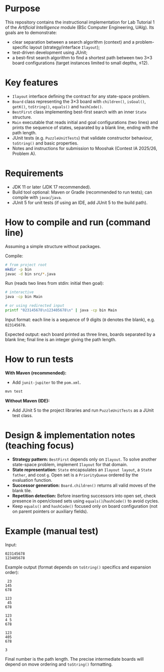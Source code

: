 # Purpose
This repository contains the instructional implementation for Lab Tutorial 1 of the *Artificial Intelligence* module (BSc Computer Engineering, UAlg). Its goals are to demonstrate:
- clear separation between a search algorithm (context) and a problem-specific layout (strategy/interface `Ilayout`);
- test-driven development using JUnit;
- a best-first search algorithm to find a shortest path between two 3×3 board configurations (target instances limited to small depths, ≤12).

# Key features
- `Ilayout` interface defining the contract for any state-space problem.
- `Board` class representing the 3×3 board with `children()`, `isGoal()`, `getK()`, `toString()`, `equals()` and `hashCode()`.
- `BestFirst` class implementing best-first search with an inner `State` structure.
- `Main` executable that reads initial and goal configurations (two lines) and prints the sequence of states, separated by a blank line, ending with the path length.
- JUnit tests (e.g. `PuzzleUnitTests`) that validate constructor behaviour, `toString()` and basic properties.
- Notes and instructions for submission to Mooshak (Contest IA 2025/26, Problem A).

# Requirements
- JDK 11 or later (JDK 17 recommended).
- Build tool optional: Maven or Gradle (recommended to run tests); can compile with `javac`/`java`.
- JUnit 5 for unit tests (if using an IDE, add JUnit 5 to the build path).

# How to compile and run (command line)
Assuming a simple structure without packages.

Compile:
```bash
# from project root
mkdir -p bin
javac -d bin src/*.java
```

Run (reads two lines from stdin: initial then goal):
```bash
# interactive
java -cp bin Main

# or using redirected input
printf "023145678\n123405678\n" | java -cp bin Main
```

Input format: each line is a sequence of 9 digits (`0` denotes the blank), e.g. `023145678`.

Expected output: each board printed as three lines, boards separated by a blank line; final line is an integer giving the path length.

# How to run tests
**With Maven (recommended):**
- Add `junit-jupiter` to the `pom.xml`.
```bash
mvn test
```

**Without Maven (IDE):**
- Add JUnit 5 to the project libraries and run `PuzzleUnitTests` as a JUnit test class.

# Design & implementation notes (teaching focus)
- **Strategy pattern:** `BestFirst` depends only on `Ilayout`. To solve another state-space problem, implement `Ilayout` for that domain.
- **State representation:** `State` encapsulates an `Ilayout layout`, a `State father`, and cost `g`. Open set is a `PriorityQueue` ordered by the evaluation function.
- **Successor generation:** `Board.children()` returns all valid moves of the blank tile.
- **Repetition detection:** Before inserting successors into open set, check presence in open/closed sets using `equals()`/`hashCode()` to avoid cycles.
- Keep `equals()` and `hashCode()` focused only on board configuration (not on parent pointers or auxiliary fields).

# Example (manual test)
Input:
```
023145678
123405678
```

Example output (format depends on `toString()` specifics and expansion order):
```
 23
145
678

123
 45
678

123
4 5
678

123
405
678

3
```
Final number is the path length. The precise intermediate boards will depend on move ordering and `toString()` formatting.
